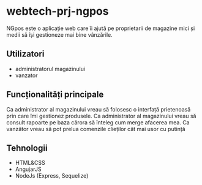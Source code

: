 # webtech-prj-ngpos

NGpos este o aplicație web care îi ajută pe proprietarii de magazine mici și medii să își gestioneze mai bine vânzările.

## Utilizatori

* administratorul magazinului
* vanzator

## Funcționalități principale

Ca administrator al magazinului vreau să folosesc o interfață prietenoasă prin care îmi gestionez produsele.
Ca administrator al magazinului vreau să consult rapoarte pe baza cărora să înteleg cum merge afacerea mea.
Ca vanzător vreau să pot prelua comenzile clieților cât mai usor cu putință

## Tehnologii

* HTML&CSS
* AngujarJS
* NodeJs (Express, Sequelize)
